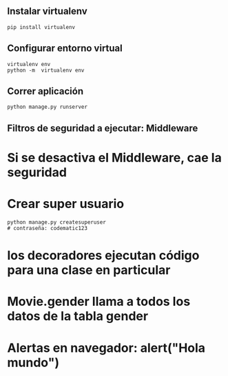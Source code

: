 ## Instalar virtualenv
```
pip install virtualenv
```

## Configurar entorno virtual 
```
virtualenv env
python -m  virtualenv env
```  

## Correr aplicación
```
python manage.py runserver
```

## Filtros de seguridad a ejecutar: Middleware
# Si se desactiva el Middleware, cae la seguridad



# Crear super usuario
```
python manage.py createsuperuser
# contraseña: codematic123
```

# los decoradores ejecutan código para una clase en particular

# Movie.gender llama a todos los datos de la tabla gender

# Alertas en navegador: alert("Hola mundo")